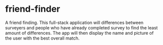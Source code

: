 # friend-finder

A friend finding. This full-stack application will differences between surveyers and people who have already completed survey to find the least amount of differences. The app will then display the name and picture of the user with the best overall match.

